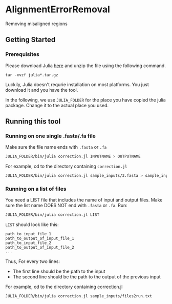 # AlignmentErrorRemoval
Removing misaligned regions

## Getting Started

### Prerequisites

Please download Julia [here](https://julialang.org/downloads/) and unzip the file using the following command.

```
tar -xvzf julia*.tar.gz
```

Luckily, Julia doesn't requrie installation on most platforms. You just download it and you have the tool. 

In the following, we use `JULIA_FOLDER` for the place you have copied the julia package. Change it to the actual place you used. 

## Running this tool

### Running on one single .fasta/.fa file

Make sure the file name ends with `.fasta` or `.fa`

``` bash
JULIA_FOLDER/bin/julia correction.jl INPUTNAME > OUTPUTNAME
```

For example, cd to the directory containing `correction.jl`

``` bash
JULIA_FOLDER/bin/julia correction.jl sample_inputs/3.fasta > sample_inputs/3.out.fasta
```

### Running on a list of files

You need a LIST file that includes the name of input and output files. Make sure the list name DOES NOT end with `.fasta` or `.fa`. Run:

``` bash
JULIA_FOLDER/bin/julia correction.jl LIST
```

`LIST` should look like this:

```
path_to_input_file_1
path_to_output_of_input_file_1
path_to_input_file_2
path_to_output_of_input_file_2
...
```

Thus, For every two lines:

- The first line should be the path to the input
- The second line should be the path to the output of the previous input

For example, cd to the directory containing correction.jl

``` bash
JULIA_FOLDER/bin/julia correction.jl sample_inputs/files2run.txt
```

